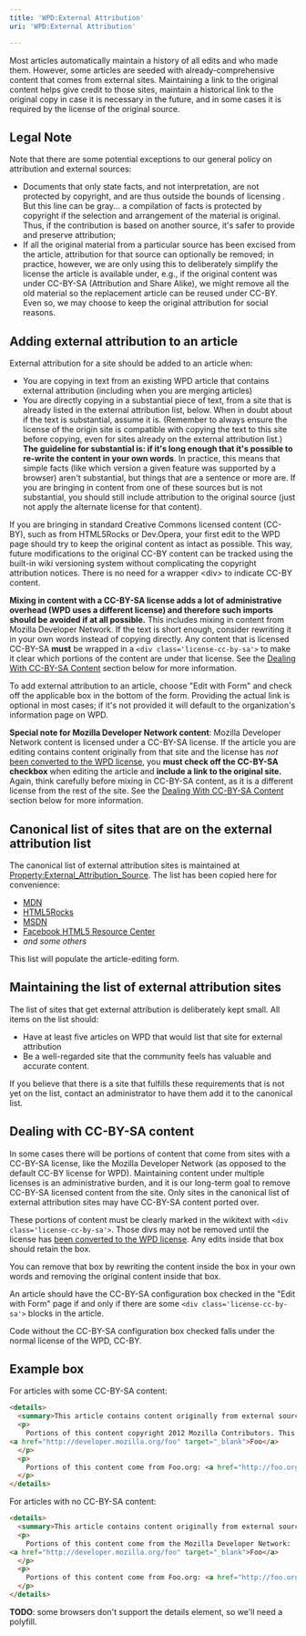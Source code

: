 ```yaml
---
title: 'WPD:External Attribution'
uri: 'WPD:External Attribution'

---
```

Most articles automatically maintain a history of all edits and who made them. However, some articles are seeded with already-comprehensive content that comes from external sites. Maintaining a link to the original content helps give credit to those sites, maintain a historical link to the original copy in case it is necessary in the future, and in some cases it is required by the license of the original source.

## Legal Note

Note that there are some potential exceptions to our general policy on attribution and external sources:

-   Documents that only state facts, and not interpretation, are not protected by copyright, and are thus outside the bounds of licensing . But this line can be gray... a compilation of facts is protected by copyright if the selection and arrangement of the material is original. Thus, if the contribution is based on another source, it's safer to provide and preserve attribution;
-   If all the original material from a particular source has been excised from the article, attribution for that source can optionally be removed; in practice, however, we are only using this to deliberately simplify the license the article is available under, e.g., if the original content was under CC-BY-SA (Attribution and Share Alike), we might remove all the old material so the replacement article can be reused under CC-BY. Even so, we may choose to keep the original attribution for social reasons.

## Adding external attribution to an article

External attribution for a site should be added to an article when:

-   You are copying in text from an existing WPD article that contains external attribution (including when you are merging articles)
-   You are directly copying in a substantial piece of text, from a site that is already listed in the external attribution list, below. When in doubt about if the text is substantial, assume it is. (Remember to always ensure the license of the origin site is compatible with copying the text to this site before copying, even for sites already on the external attribution list.) **The guideline for substantial is: if it's long enough that it's possible to re-write the content in your own words**. In practice, this means that simple facts (like which version a given feature was supported by a browser) aren't substantial, but things that are a sentence or more are. If you are bringing in content from one of these sources but is not substantial, you should still include attribution to the original source (just not apply the alternate license for that content).

If you are bringing in standard Creative Commons licensed content (CC-BY), such as from HTML5Rocks or Dev.Opera, your first edit to the WPD page should try to keep the original content as intact as possible. This way, future modifications to the original CC-BY content can be tracked using the built-in wiki versioning system without complicating the copyright attribution notices. There is no need for a wrapper \<div\> to indicate CC-BY content.

**Mixing in content with a CC-BY-SA license adds a lot of administrative overhead (WPD uses a different license) and therefore such imports should be avoided if at all possible.** This includes mixing in content from Mozilla Developer Network. If the text is short enough, consider rewriting it in your own words instead of copying directly. Any content that is licensed CC-BY-SA **must** be wrapped in a `<div class='license-cc-by-sa'>` to make it clear which portions of the content are under that license. See the [Dealing With CC-BY-SA Content](#Dealing_With_CC-BY-SA_Content) section below for more information.

To add external attribution to an article, choose "Edit with Form" and check off the applicable box in the bottom of the form. Providing the actual link is optional in most cases; if it's not provided it will default to the organization's information page on WPD.

**Special note for Mozilla Developer Network content**: Mozilla Developer Network content is licensed under a CC-BY-SA license. If the article you are editing contains content originally from that site and the license has *not* [been converted to the WPD license](/WPD:Copyright), you **must check off the CC-BY-SA checkbox** when editing the article and **include a link to the original site.** Again, think carefully before mixing in CC-BY-SA content, as it is a different license from the rest of the site. See the [Dealing With CC-BY-SA Content](#Dealing_With_CC-BY-SA_Content) section below for more information.

## Canonical list of sites that are on the external attribution list

The canonical list of external attribution sites is maintained at [Property:External\_Attribution\_Source](/Property:External_Attribution_Source). The list has been copied here for convenience:

-   [MDN](http://developer.mozilla.org)
-   [HTML5Rocks](http://www.html5rocks.com)
-   [MSDN](http://www.MSDN.com)
-   [Facebook HTML5 Resource Center](http://developers.facebook.com/html5)
-   *and some others*

This list will populate the article-editing form.

## Maintaining the list of external attribution sites

The list of sites that get external attribution is deliberately kept small. All items on the list should:

-   Have at least five articles on WPD that would list that site for external attribution
-   Be a well-regarded site that the community feels has valuable and accurate content.

If you believe that there is a site that fulfills these requirements that is not yet on the list, contact an administrator to have them add it to the canonical list.

## Dealing with CC-BY-SA content

In some cases there will be portions of content that come from sites with a CC-BY-SA license, like the Mozilla Developer Network (as opposed to the default CC-BY license for WPD). Maintaining content under multiple licenses is an administrative burden, and it is our long-term goal to remove CC-BY-SA licensed content from the site. Only sites in the canonical list of external attribution sites may have CC-BY-SA content ported over.

These portions of content must be clearly marked in the wikitext with `<div class='license-cc-by-sa'>`. Those divs may not be removed until the license has [been converted to the WPD license](/WPD:Copyright). Any edits inside that box should retain the box.

You can remove that box by rewriting the content inside the box in your own words and removing the original content inside that box.

An article should have the CC-BY-SA configuration box checked in the "Edit with Form" page if and only if there are some `<div class='license-cc-by-sa'>` blocks in the article.

Code without the CC-BY-SA configuration box checked falls under the normal license of the WPD, CC-BY.

## Example box

For articles with some CC-BY-SA content:

``` html
<details>
  <summary>This article contains content originally from external sources, including ones licensed under the CC-BY-SA license.</summary>
  <p>
    Portions of this content copyright 2012 Mozilla Contributors. This article contains work licensed under the Creative Commons Attribution-Sharealike License v2.5 or later. The original work is available at Mozilla Developer Network:
<a href="http://developer.mozilla.org/foo" target="_blank">Foo</a>
  </p>
  <p>
    Portions of this content come from Foo.org: <a href="http://foo.org/baz" target="_blank">Baz</a>
  </p>
</details>
```

 For articles with no CC-BY-SA content:

``` html
<details>
  <summary>This article contains content originally from external sources.</summary>
  <p>
    Portions of this content come from the Mozilla Developer Network:
<a href="http://developer.mozilla.org/foo" target="_blank">Foo</a>
  </p>
  <p>
    Portions of this content come from Foo.org: <a href="http://foo.org/baz" target="_blank">Baz</a>
  </p>
</details>
```

**TODO**: some browsers don't support the details element, so we'll need a polyfill.

